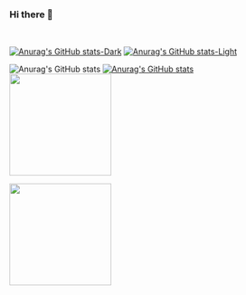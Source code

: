 ### Hi there 👋

 <div style="display: inline-block"><br>
 
 [![Anurag's GitHub stats-Dark](https://github-readme-stats.vercel.app/api?username=anuraghazra&show_icons=true&theme=dark#gh-dark-mode-only)](https://github.com/anuraghazra/github-readme-stats#gh-dark-mode-only)
[![Anurag's GitHub stats-Light](https://github-readme-stats.vercel.app/api?username=anuraghazra&show_icons=true&theme=default#gh-light-mode-only)](https://github.com/anuraghazra/github-readme-stats#gh-light-mode-only)
 
 
 ![Anurag's GitHub stats](https://github-readme-stats.vercel.app/api?username=kelmendes&show_icons=true&theme=radical)
 [![Anurag's GitHub stats](https://github-readme-stats.vercel.app/api?username=anuraghazra)](https://github.com/anuraghazra/github-readme-stats)
  <img height="180em"  src="https://github-readme-stats.vercel.app/api?username=kelmendes&show_icons=true&theme=merko&include_all_commits=true"/>

  <img height="180em" src="https://github-readme-stats.vercel.app/api/top-langs/username=kelmendes&layout=compact&langs_count=16"/>

 
 </div>
